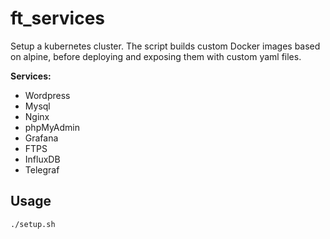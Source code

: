 # ft_services
Setup a kubernetes cluster.
The script builds custom Docker images based on alpine, before deploying and exposing them with custom yaml files.

**Services:**
  - Wordpress
  - Mysql
  - Nginx
  - phpMyAdmin
  - Grafana
  - FTPS
  - InfluxDB
  - Telegraf

## Usage
`./setup.sh`
